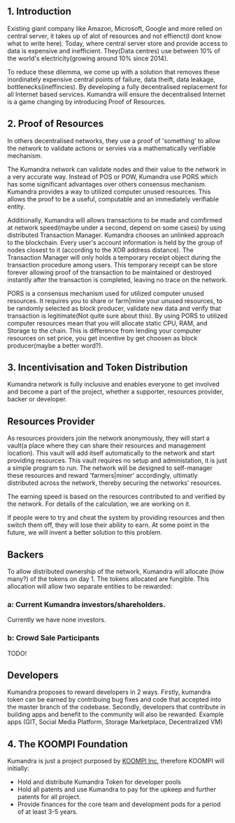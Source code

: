 ## 1. Introduction

Existing giant company like Amazon, Microsoft, Google and more relied on central server, it takes up of alot of
resources and not effienct(I dont know what to write here).
Today, where central server store and provide access to data is expensive and inefficient. They(Data centres) use between 10% of the world's electricity(growing around 10% since 2014).

To reduce these dilemma, we come up with a solution that removes these inordinately expensive central points of
failure, data theift, data leakage, bottlenecks(ineffincies). By developing a fully decentralised replacement
for all Internet based services. Kumandra will ensure the decentralised Internet is a game changing by introducing
Proof of Resources.


## 2. Proof of Resources

In others decentralised networks, they use a proof of 'something' to allow the network to validate actions or servies via a  mathematically verifiable mechanism.

The Kumandra network can validate nodes and their value to the network in a very accurate way. Instead of POS or POW,
Kumandra use PORS which has some significant advantages over others consensus mechanism. Kumandra provides a way to utilized
computer unused resources. This allows the proof to be a useful, computable and an immediately verifiable entity.

Additionally, Kumandra will allows transactions to be made and comfirmed at network speed(maybe under a second, depend on some cases) by using distributed Transaction Manager. Kumandra chooses an unlinked approach to the blockchain. Every user's account
information is held by the group of nodes closest to it (according to the XOR address distance). The Transaction Manager will
only holds a temporary receipt object during the transaction procedure among users. This temporary receipt can be store
forever allowing proof of the transaction to be maintained or destroyed instantly after the transaction is completed, leaving
no trace on the network.

PORS is a consensus mechanism used for utilized computer unused resources. It requires you to share or farm|mine your unused resources, to be randomly selected as block producer, validate new data and verify that transaction is legitimate(Not quite sure about this). By using PORS to utilized computer resources mean that you will allocate static CPU, RAM, and Storage to the chain. This is difference from lending your computer resources on set price, you get incentive by get choosen as block producer(maybe a better word?).


## 3. Incentivisation and Token Distribution

Kumandra network is fully inclusive and enables everyone to get involved and become a part of the project, whether a supporter, resources provider, backer or developer.

## Resources Provider

As resources providers join the network anonymously, they will start a vault(a place where they can share their resources and management location). This vault will add itself automatically to the network and start providing resources. This vault requires
no setup and administation, it is just a simple program to run. The network will be designed to self-manager these resources
and reward 'farmers|miner' accordingly, ultimatly distributed across the network, thereby securing the networks' resources.

The earning speed is based on the resources contributed to and verified by the network. For details of the calculation, we are
working on it.

If people were to try and cheat the system by providing resources and then switch them off, they will lose their ability to
earn. At some point in the future, we will invent a better solution to this problem.

## Backers

To allow distributed ownership of the network, Kumandra will allocate (how many?) of the tokens on day 1. The tokens allocated
are fungible. This allocation will allow two separate entities to be rewarded:

### a: Current Kumandra investors/shareholders.

Currently we have none investors.

### b: Crowd Sale Participants

TODO!

## Developers

Kumandra proposes to reward developers in 2 ways. Firstly, kumandra token can be earned by contribuing bug fixes and code that
accepted into the master branch of the codebase. Secondly, developers that contribute in building apps and benefit to the
community will also be rewarded. Example apps (GIT, Social Media Platform, Storage Marketplace, Decentralized VM)

## 4. The KOOMPI Foundation

Kumandra is just a project purposed by [KOOMPI Inc](https://github.com/koompi), therefore KOOMPI will initially:

* Hold and distribute Kumandra Token for developer pools
* Hold all patents and use Kumandra to pay for the upkeep and further patents for all project.
* Provide finances for the core team and development pods for a period of at least 3-5 years.
